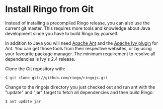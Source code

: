 # Install Ringo from Git

Instead of installing a precompiled Ringo release, you can also use the current git master. This requires more
tools and knowledge about Java development since you have to build Ringo by yourself.

In addition to Java you will need [Apache Ant](http://ant.apache.org/) and the [Apache Ivy plugin](http://ant.apache.org/ivy/) for Ant.
You can get those tools from their respective websites, or by using your favourite package manager.
The minimum requirement to resolve all dependencies is Ivy's 2.4 release.

Clone the Git repository with:

    $ git clone git://github.com/ringo/ringojs.git

Change to the ringojs directory you just checked out and run ant with the "update" and "jar" target to fetch all
dependencies and then build Ringo:

    $ ant update jar